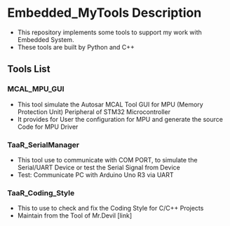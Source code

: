 # Embedded_MyTools Description
- This repository implements some tools to support my work with Embedded System.
- These tools are built by Python and C++

## Tools List
### MCAL_MPU_GUI
 - This tool simulate the Autosar MCAL Tool GUI for MPU (Memory Protection Unit) Peripheral of STM32 Microcontroller
 - It provides for User the configuration for MPU and generate the source Code for MPU Driver
### TaaR_SerialManager
 - This tool use to communicate with COM PORT, to simulate the Serial/UART Device or test the Serial Signal from Device
 - Test: Communicate PC with Arduino Uno R3 via UART
### TaaR_Coding_Style
 - This to use to check and fix the Coding Style for C/C++ Projects
 - Maintain from the Tool of Mr.Devil [link]
